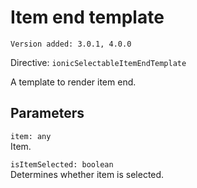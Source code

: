 # Item end template

`Version added: 3.0.1, 4.0.0`

Directive: `ionicSelectableItemEndTemplate`

A template to render item end.

## Parameters

`item: any`  
Item.

`isItemSelected: boolean`  
Determines whether item is selected.
